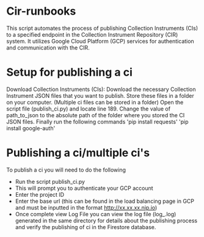 # Cir-runbooks

This script automates the process of publishing Collection Instruments (CIs) to a specified endpoint in the Collection Instrument Repository (CIR) system. It utilizes Google Cloud Platform (GCP) services for authentication and communication with the CIR.

# Setup for publishing a ci

Download Collection Instruments (CIs): Download the necessary Collection Instrument JSON files that you want to publish. Store these files in a folder on your computer. (Multiple ci files can be stored in a folder)
Open the script file (publish_ci.py) and locate line 189. Change the value of path_to_json to the absolute path of the folder where you stored the CI JSON files.
Finally run the following commands
    'pip install requests'
    'pip install google-auth'

# Publishing a ci/multiple ci's


To publish a ci you will need to do the following 

- Run the script publish_ci.py
- This will prompt you to authenticate your GCP account 
- Enter the project ID
- Enter the base url (this can be found in the load balancing page in GCP and must be inputted in the format http://xx.xx.xx.nip.io)
- Once complete view Log File you can view the log file (log_<timestamp>.log) generated in the same directory for details about the publishing process and verify the publishing of ci in the Firestore database.

